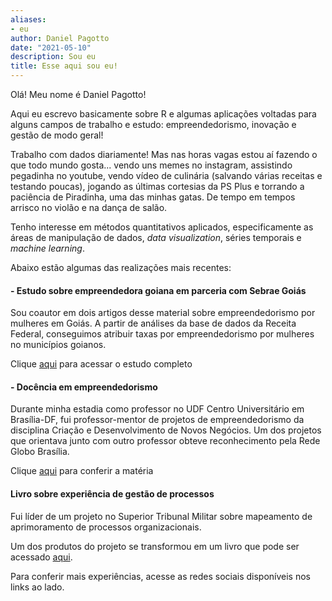```yaml
---
aliases:
- eu
author: Daniel Pagotto
date: "2021-05-10"
description: Sou eu
title: Esse aqui sou eu! 
---
```


Olá! Meu nome é Daniel Pagotto! 

Aqui eu escrevo basicamente sobre R e algumas aplicações voltadas para alguns campos de trabalho e estudo: empreendedorismo, inovação e gestão de modo geral! 

Trabalho com dados diariamente! Mas nas horas vagas estou aí fazendo o que todo mundo gosta... vendo uns memes no instagram, assistindo pegadinha no youtube, vendo vídeo de culinária (salvando várias receitas e testando poucas), jogando as últimas cortesias da PS Plus e torrando a paciência de Piradinha, uma das minhas gatas. De tempo em tempos arrisco no violão e na dança de salão. 

Tenho interesse em métodos quantitativos aplicados, especificamente as áreas de manipulação de dados, *data visualization*, séries temporais e *machine learning*. 

Abaixo estão algumas das realizações mais recentes: 

#### - Estudo sobre empreendedora goiana em parceria com Sebrae Goiás
Sou coautor em dois artigos desse material sobre empreendedorismo por mulheres em Goiás. A partir de análises da base de dados da Receita Federal, conseguimos atribuir taxas por empreendedorismo por mulheres no municípios goianos. 

Clique [aqui](https://drive.google.com/file/d/17czRFQXhcsiZPFbsB5USWlkwIBuwiLCb/view?usp=sharing) para acessar o estudo completo 


#### - Docência em empreendedorismo 
Durante minha estadia como professor no UDF Centro Universitário em Brasília-DF, fui professor-mentor de projetos de empreendedorismo da disciplina Criação e Desenvolvimento de Novos Negócios. Um dos projetos que orientava junto com outro professor obteve reconhecimento pela Rede Globo Brasília. 

Clique [aqui](https://drive.google.com/file/d/1HmLWvzC_FRvg0ayI3Zqm4oY1FJe_dmhr/view?usp=sharing) para conferir a matéria

#### Livro sobre experiência de gestão de processos 
Fui líder de um projeto no Superior Tribunal Militar sobre mapeamento de aprimoramento de processos organizacionais. 

Um dos produtos do projeto se transformou em um livro que pode ser acessado [aqui](https://drive.google.com/file/d/1P8wF50zbV8hdSVBRFIhpSJUADpm_hsTW/view?usp=sharing). 


Para conferir mais experiências, acesse as redes sociais disponíveis nos links ao lado. 
